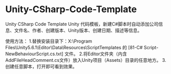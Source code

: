 # Unity-CSharp-Code-Template
Unity CSharp Code Template
Unity 代码模板，新建C#脚本时自动添加公司信息、文件名、作者、创建版本、Unity版本、创建日期、描述等信息。

使用方法：
1.替换安装目录下：X:\Program Files\Unity5.6.1\Editor\Data\Resources\ScriptTemplates 的 [81-C# Script-NewBehaviourScript.cs.txt] 文件。
2.将Editor文件夹（内含AddFileHeadComment.cs文件）放入Unity项目（Assets）目录的任意地方。
3.创建任意脚本，打开即可看到效果。
